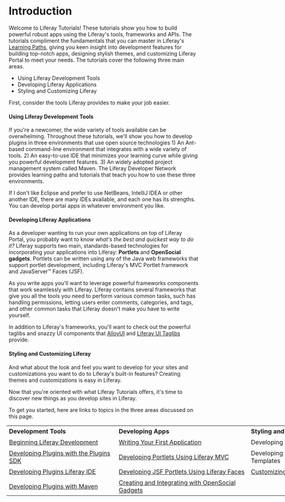 # Introduction [](id=tutorials-lp-6-2-develop-tutorial)

Welcome to Liferay Tutorials! 
These tutorials show you how to build powerful robust apps using the
Liferay's tools, frameworks and APIs. The tutorials compliment the fundamentals
that you can master in Liferay's
[Learning Paths](/develop/learning-paths/-/knowledge_base/welcome-lp-6-2-develop-learnpath),
giving you keen insight into development features for building top-notch apps,
designing stylish themes, and customizing Liferay Portal to meet your needs. The
tutorials cover the following three main areas. 

- Using Liferay Development Tools
- Developing Liferay Applications
- Styling and Customizing Liferay

First, consider the tools Liferay provides to make your job easier.

#### Using Liferay Development Tools

If you're a newcomer, the wide variety of tools available can be overwhelming.
Throughout these tutorials, we'll show you how to develop plugins in three
environments that use open source technologies 1) An Ant-based command-line
environment that integrates with a wide variety of tools. 2) An easy-to-use IDE
that minimizes your learning curve while giving you powerful development
features. 3) An widely adopted project management system called Maven. The
Liferay Developer Network provides learning paths and tutorials that teach you
how to use these three environments. 

If I don't like Eclipse and prefer to use NetBeans, IntelliJ IDEA or other
another IDE, there are many IDEs available, and each one has its strengths. You
can develop portal apps in whatever environment you like. 

#### Developing Liferay Applications

As a developer wanting to run your own applications on top of Liferay Portal,
you probably want to know *what's the best and quickest way to do it?* Liferay
supports two main, standards-based technologies for incorporating your
applications into Liferay: **Portlets** and **OpenSocial gadgets**. Portlets can
be written using any of the Java web frameworks that support portlet
development, including Liferay's MVC Portlet framework and JavaServer&#8482;
Faces (JSF).

As you write apps you'll want to leverage powerful frameworks components that
work seamlessly with Liferay. Liferay contains several frameworks that give you
all the tools you need to perform various common tasks, such has handling
permissions, letting users enter comments, categories, and tags, and other
common tasks that Liferay doesn't make you have to write yourself.
<!--Here are just
a few of the framework topics the tutorials cover in detail.  

[Service Builder and Services](/develop/tutorials/-/knowledge_base/service-builder-lp-6-2-develop-tutorial)<br>
Implementing Roles and Permissions<br>
Leveraging the Asset Framework<br>
[Application Display Templates](/develop/tutorials/-/knowledge_base/application-display-templates-lp-6-2-develop-tutorial)
-->

In addition to Liferay's frameworks, you'll want to check out the powerful
taglibs and snazzy UI components that
[AlloyUI](/develop/tutorials/-/knowledge_base/alloyui-lp-6-2-develop-tutorial) and
[Liferay UI Taglibs](/develop/tutorials/-/knowledge_base/liferay-ui-taglibs-lp-6-2-develop-tutorial)
provide.

#### Styling and Customizing Liferay

And what about the look and feel you want to develop for your sites and
customizations you want to do to Liferay's built-in features? Creating themes
and customizations is easy in Liferay. 

Now that you're oriented with what Liferay Tutorials offers, it's time to
discover new things as you develop sites in Liferay. 

To get you started, here are links to topics in the three areas
discussed on this page.

<div id="wrapper">
<table id="table">
<tr>
<th>
<strong>Development Tools</strong>
</th>

<th>
<strong>Developing Apps</strong>
</th>

<th>
<strong>Styling and Customizing</strong>
</th>
</tr>

<tr>
<td>
<a href="/learning-paths/-/knowledge_base/beginning-liferay-development-lp-6-2-develop-learnpath" >Beginning Liferay Development</a>
</td>
<td>
<a href="/learning-paths/-/knowledge_base/writing-your-first-liferay-application-lp-6-2-develop-learnpath" >Writing Your First Application</a>
</td>
<td>
Developing Themes
</td>
</tr>

<tr>
<td>
<a href="/tutorials/-/knowledge_base/plugins-sdk-lp-6-2-develop-tutorial" >Developing Plugins with the Plugins SDK</a>
</td>
<td>
<a href="/tutorials/-/knowledge_base/developing-jsp-portlets-using-liferay-mvc-lp-6-2-develop-tutorial" >Developing Portlets Using Liferay MVC</a>
</td>
<td>
Developing Layout Templates
</td>
</tr>

<tr>
<td>
<a href="/tutorials/-/knowledge_base/liferay-ide-lp-6-2-develop-tutorial" >Developing Plugins Liferay IDE</a>
</td>
<td>
<a href="/tutorials/-/knowledge_base/liferay-faces-jsf-portlets-lp-6-2-develop-tutorial" >Developing JSF Portlets Using Liferay Faces</a>
</td>
<td>
<a href="/tutorials/-/knowledge_base/customizing-liferay-portal-lp-6-2-develop-tutorial" >Customizing Liferay Portal</a>
</td>
</tr>

<tr>
<td>
<a href="/tutorials/-/knowledge_base/maven-lp-6-2-develop-tutorial" >Developing Plugins with Maven</a>
</td>
<td>
<a href="/tutorials/-/knowledge_base/creating-and-integrating-with-opensocial-liferay-portal-6-2-dev-guide-08-en" >Creating and Integrating with OpenSocial Gadgets</a>
</td>
</tr>
</table>
</div>

<style>
table
{
width:860px;
}
th
{
text-align: left;
}
th, td
{
padding-left: 0.4em;
padding-top: 0.3em;

}
#wrapper
{
margin-left: -0.4em;
}
</style>
